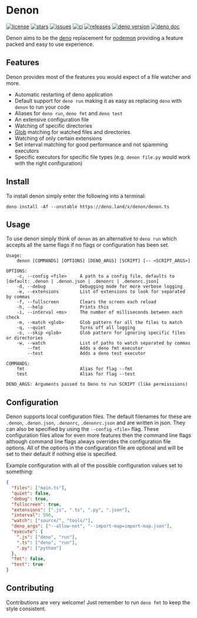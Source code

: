 # Denon

[![license](https://img.shields.io/github/license/eliassjogreen/denon)](https://github.com/eliassjogreen/denon/blob/master/LICENSE)
[![stars](https://img.shields.io/github/stars/eliassjogreen/denon)](https://github.com/eliassjogreen/denon/stargazers)
[![issues](https://img.shields.io/github/issues/eliassjogreen/denon)](https://github.com/eliassjogreen/denon/issues)
[![ci](https://github.com/eliassjogreen/denon/workflows/test/badge.svg)](https://github.com/eliassjogreen/denon/actions)
[![releases](https://img.shields.io/github/downloads/eliassjogreen/denon/total)](https://github.com/eliassjogreen/denon/releases/latest/)
[![deno version](https://img.shields.io/badge/deno-1.0.0-success)](https://github.com/denoland/deno)
[![deno doc](https://doc.deno.land/badge.svg)](https://doc.deno.land/https/deno.land/x/denon/mod.ts)

Denon aims to be the [deno](https://deno.land/) replacement for [nodemon](https://nodemon.io/) providing a feature packed and easy to use experience.

## Features

Denon provides most of the features you would expect of a file watcher and more.

- Automatic restarting of deno application
- Default support for `deno run` making it as easy as replacing `deno` with `denon` to run your code
- Aliases for `deno run`, `deno fmt` and `deno test`
- An extensive configuration file
- Watching of specific directories
- [Glob](<https://en.wikipedia.org/wiki/Glob_(programming)>) matching for watched files and directories
- Watching of only certain extensions
- Set interval matching for good performance and not spamming executors
- Specific executors for specific file types (e.g. `denon file.py` would work with the right configuration)

## Install

To install denon simply enter the following into a terminal:

`deno install -Af --unstable https://deno.land/x/denon/denon.ts`

## Usage

To use denon simply think of `denon` as an alternative to `deno run` which accepts all the same flags if no
flags or configuration has been set.

```
Usage:
    denon [COMMANDS] [OPTIONS] [DENO_ARGS] [SCRIPT] [-- <SCRIPT_ARGS>]

OPTIONS:
    -c, --config <file>     A path to a config file, defaults to [default: .denon | .denon.json | .denonrc | .denonrc.json]
    -d, --debug             Debugging mode for more verbose logging
    -e, --extensions        List of extensions to look for separated by commas
    -f, --fullscreen        Clears the screen each reload
    -h, --help              Prints this
    -i, --interval <ms>     The number of milliseconds between each check
    -m, --match <glob>      Glob pattern for all the files to match
    -q, --quiet             Turns off all logging
    -s, --skip <glob>       Glob pattern for ignoring specific files or directories
    -w, --watch             List of paths to watch separated by commas
        --fmt               Adds a deno fmt executor
        --test              Adds a deno test executor

COMMANDS:
    fmt                     Alias for flag --fmt
    test                    Alias for flag --test

DENO_ARGS: Arguments passed to Deno to run SCRIPT (like permisssions)
```

## Configuration

Denon supports local configuration files. The default filenames for these are `.denon`, `.denon.json`, `.denonrc`, `.denonrc.json` and
are written in json. They can also be specified by using the `--config <file>` flag. These configuration files allow for
even more features then the command line flags although command line flags always overrides the configuration file
options. All of the options in the configuration file are optional and will be set to their default if nothing else
is specified.

Example configuration with all of the possible configuration values set to something:

```json
{
  "files": ["main.ts"],
  "quiet": false,
  "debug": true,
  "fullscreen": true,
  "extensions": [".js", ".ts", ".py", ".json"],
  "interval": 500,
  "watch": ["source/", "tools/"],
  "deno_args": ["--allow-net", "--import-map=import-map.json"],
  "execute": {
    ".js": ["deno", "run"],
    ".ts": ["deno", "run"],
    ".py": ["python"]
  },
  "fmt": false,
  "test": true
}
```

## Contributing

Contributions are very welcome! Just remember to run `deno fmt` to keep the style consistent.
